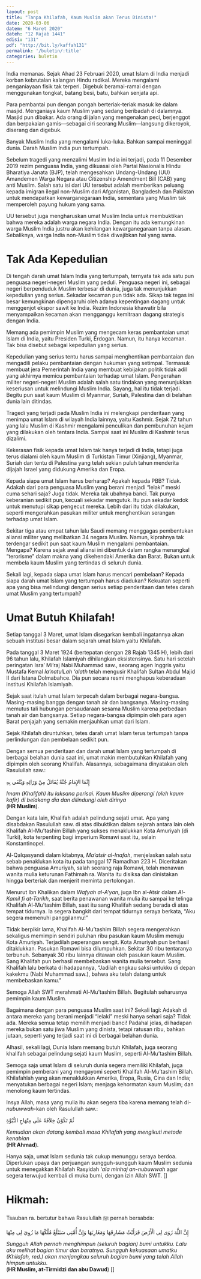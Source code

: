 ```yaml
---
layout: post
title: "Tanpa Khilafah, Kaum Muslim akan Terus Dinista!"
date: 2020-03-06
datem: "6 Maret 2020"
dateh: "12 Rajab 1441"
edisi: "131"
pdf: "http://bit.ly/kaffah131"
permalink: '/buletin/:title'
categories: buletin
---
```


India memanas. Sejak Ahad 23 Februari 2020, umat Islam di India menjadi korban kebrutalan kalangan Hindu radikal. Mereka mengalami penganiayaan fisik tak terperi. Digebuk beramai-ramai dengan menggunakan tongkat, batang besi, batu, bahkan senjata api.

Para pembantai pun dengan pongah berteriak-teriak masuk ke dalam masjid. Menganiaya kaum Muslim yang sedang beribadah di dalamnya. Masjid pun dibakar. Ada orang di jalan yang mengenakan peci, berjenggot dan berpakaian gamis—sebagai ciri seorang Muslim—langsung dikeroyok, diserang dan digebuk.

Banyak Muslim India yang mengalami luka-luka. Bahkan sampai meninggal dunia. Darah Muslim India pun tertumpah.

Sebelum tragedi yang menzalimi Muslim India ini terjadi, pada 11 Desember 2019 rezim penguasa India, yang dikuasai oleh Partai Nasionalis Hindu Bharatiya Janata (BJP), telah mengesahkan Undang-Undang (UU) Amandemen Warga Negara atau Citizenship Amendment Bill (CAB) yang anti Muslim. Salah satu isi dari UU tersebut adalah memberikan peluang kepada imigran ilegal non-Muslim dari Afganistan, Bangladesh dan Pakistan untuk mendapatkan kewarganegaraan India, sementara yang Muslim tak memperoleh payung hukum yang sama.

UU tersebut juga mengharuskan umat Muslim India untuk membuktikan bahwa mereka adalah warga negara India. Dengan itu ada kemungkinan warga Muslim India justru akan kehilangan kewarganegaraan tanpa alasan. Sebaliknya, warga India non-Muslim tidak diwajibkan hal yang sama.

# Tak Ada Kepedulian

Di tengah darah umat Islam India yang tertumpah, ternyata tak ada satu pun penguasa negeri-negeri Muslim yang peduli. Penguasa negeri ini, sebagai negeri berpenduduk Muslim terbesar di dunia, juga tak menunjukkan kepedulian yang serius. Sekadar kecaman pun tidak ada. Sikap tak tegas ini besar kemungkinan dipengaruhi oleh adanya kepentingan dagang untuk menggenjot ekspor sawit ke India. Rezim Indonesia khawatir bila menyampaikan kecaman akan mengganggu kemitraan dagang strategis dengan India.

Memang ada pemimpin Muslim yang mengecam keras pembantaian umat Islam di India, yaitu Presiden Turki, Erdogan. Namun, itu hanya kecaman. Tak bisa disebut sebagai kepedulian yang serius.

Kepedulian yang serius tentu harus sampai menghentikan pembantaian dan mengadili pelaku pembantaian dengan hukuman yang setimpal. Termasuk membuat jera Pemerintah India yang membuat kebijakan politik tidak adil yang akhirnya memicu pembantaian terhadap umat Islam. Pengerahan militer negeri-negeri Muslim adalah salah satu tindakan yang menunjukkan keseriusan untuk melindungi Muslim India. Sayang, hal itu tidak terjadi. Begitu pun saat kaum Muslim di Myanmar, Suriah, Palestina dan di belahan dunia lain ditindas.

Tragedi yang terjadi pada Muslim India ini melengkapi penderitaan yang menimpa umat Islam di wilayah India lainnya, yaitu Kashmir. Sejak 72 tahun yang lalu Muslim di Kashmir mengalami penculikan dan pembunuhan kejam yang dilakukan oleh tentara India. Sampai saat ini Muslim di Kashmir terus dizalimi.

Kekerasan fisik kepada umat Islam tak hanya terjadi di India, tetapi juga terus dialami oleh kaum Muslim di Turkistan Timur (Xinjiang), Myanmar, Suriah dan tentu di Palestina yang telah sekian puluh tahun menderita dijajah Israel yang didukung Amerika dan Eropa.

Kepada siapa umat Islam harus berharap? Apakah kepada PBB? Tidak. Adakah dari para penguasa Muslim yang berani menjadi “lelaki” meski cuma sehari saja? Juga tidak. Mereka tak ubahnya banci. Tak punya keberanian sedikit pun, kecuali sekadar mengutuk. Itu pun sekadar kedok untuk menutupi sikap pengecut mereka. Lebih dari itu tidak dilakukan, seperti mengerahkan pasukan militer untuk menghentikan serangan terhadap umat Islam.

Sekitar tiga atau empat tahun lalu Saudi memang menggagas pembentukan aliansi militer yang melibatkan 34 negara Muslim. Namun, kiprahnya tak terdengar sedikit pun saat kaum Muslim mengalami pembantaian. Mengapa? Karena sejak awal aliansi ini dibentuk dalam rangka menangkal “terorisme” dalam makna yang dikehendaki Amerika dan Barat. Bukan untuk membela kaum Muslim yang tertindas di seluruh dunia.

Sekali lagi, kepada siapa umat Islam harus mencari pembelaan? Kepada siapa darah umat Islam yang tertumpah harus diadukan? Kekuatan seperti apa yang bisa melindungi dengan serius setiap penderitaan dan tetes darah umat Muslim yang tertumpah?

# Umat Butuh Khilafah!

Setiap tanggal 3 Maret, umat Islam disegarkan kembali ingatannya akan sebuah institusi besar dalam sejarah umat Islam yaitu Khilafah.

Pada tanggal 3 Maret 1924 (bertepatan dengan 28 Rajab 1345 H), lebih dari 96 tahun lalu, Khilafah Islamiyah dihilangkan eksistensinya. Satu hari setelah peringatan Isra’ Mi’raj Nabi Muhammad saw., seorang agen Inggris yaitu Mustafa Kemal *la’natulLah ‘alath* telah mengusir Khalifah Sultan Abdul Majid II dari Istana Dolmabahce. Dia pun secara resmi menghapus keberadaan institusi Khilafah Islamiyah.

Sejak saat itulah umat Islam terpecah dalam berbagai negara-bangsa. Masing-masing bangga dengan tanah air dan bangsanya. Masing-masing memutus tali hubungan persaudaraan sesama Muslim karena perbedaan tanah air dan bangsanya. Setiap negara-bangsa dipimpin oleh para agen Barat penjajah yang semakin menjauhkan umat dari Islam.

Sejak Khilafah diruntuhkan, tetes darah umat Islam terus tertumpah tanpa perlindungan dan pembelaan sedikit pun.

Dengan semua penderitaan dan darah umat Islam yang tertumpah di berbagai belahan dunia saat ini, umat makin membutuhkan Khilafah yang dipimpin oleh seorang Khalifah. Alasannya, sebagaimana dinyatakan oleh Rasulullah saw.:

<p class="text-right-arabic">
إِنَّمَا الإِمَامُ جُنَّةٌ يُقَاتَلُ مِنْ وَرَائِهِ وَيُتَّقَى بِهِ
</p>

<p class="text-right-arti">
<i>Imam (Khalifah) itu laksana perisai. Kaum Muslim diperangi (oleh kaum kafir) di belakang dia dan dilindungi oleh dirinya</i><br>
(<b>HR Muslim</b>).
</p>

Dengan kata lain, Khalifah adalah pelindung sejati umat. Apa yang disabdakan Rasulullah saw. di atas dibuktikan dalam sejarah antara lain oleh Khalifah Al-Mu’tashim Billah yang sukses menaklukkan Kota Amuriyah (di Turki), kota terpenting bagi imperium Romawi saat itu, selain Konstantinopel.

Al-Qalqasyandi dalam kitabnya, *Ma’atsir al-Inafah*, menjelaskan salah satu sebab penaklukan kota itu pada tanggal 17 Ramadhan 223 H. Diceritakan bahwa penguasa Amuriyah, salah seorang raja Romawi, telah menawan wanita mulia keturunan Fathimah ra. Wanita itu disiksa dan dinistakan hingga berteriak dan menjerit meminta pertolongan.

Menurut Ibn Khalikan dalam *Wafyah al-A’yan*, juga Ibn al-Atsir dalam *Al-Kamil fi at-Tarikh*, saat berita penawanan wanita mulia itu sampai ke telinga Khalifah Al-Mu’tashim Billah, saat itu sang Khalifah sedang berada di atas tempat tidurnya. Ia segera bangkit dari tempat tidurnya seraya berkata, “Aku segera memenuhi panggilanmu!”

Tidak berpikir lama, Khalifah Al-Mu’tashim Billah segera mengerahkan sekaligus memimpin sendiri puluhan ribu pasukan kaum Muslim menuju Kota Amuriyah. Terjadilah peperangan sengit. Kota Amuriyah pun berhasil ditaklukkan. Pasukan Romawi bisa dilumpuhkan. Sekitar 30 ribu tentaranya terbunuh. Sebanyak 30 ribu lainnya ditawan oleh pasukan kaum Muslim. Sang Khalifah pun berhasil membebaskan wanita mulia tersebut. Sang Khalifah lalu berkata di hadapannya, “Jadilah engkau saksi untukku di depan kakekmu (Nabi Muhammad saw.), bahwa aku telah datang untuk membebaskan kamu.”

Semoga Allah SWT merahmati Al-Mu’tashim Billah. Begitulah seharusnya pemimpin kaum Muslim.

Bagaimana dengan para penguasa Muslim saat ini? Sekali lagi: Adakah di antara mereka yang berani menjadi “lelaki” meski hanya sehari saja? Tidak ada. Mereka semua tetap memilih menjadi banci! Padahal jelas, di hadapan mereka bukan satu jiwa Muslim yang dinista, tetapi ratusan ribu, bahkan jutaan, seperti yang terjadi saat ini di berbagai belahan dunia.

Alhasil, sekali lagi, Dunia Islam memang butuh Khilafah, juga seorang khalifah sebagai pelindung sejati kaum Muslim, seperti Al-Mu’tashim Billah.

Semoga saja umat Islam di seluruh dunia segera memiliki Khilafah, juga pemimpin pemberani yang mengayomi seperti Khalifah Al-Mu’tashim Billah. Khilafahlah yang akan menaklukkan Amerika, Eropa, Rusia, Cina dan India; menyatukan berbagai negeri Islam; menjaga kehormatan kaum Muslim; dan menolong kaum tertindas.

Insya Allah, masa yang mulia itu akan segera tiba karena memang telah di-*nubuwwah*-kan oleh Rasulullah saw.:

<p class="text-right-arabic">
ثُمّ تَكُوْنُ خِلاَفَةً عَلَى مِنْهَاجِ النُّبُوَّةِ
</p>

<p class="text-right-arti">
<i>Kemudian akan datang kembali masa Khilafah yang mengikuti metode kenabian</i><br>
(<b>HR Ahmad</b>).
</p>

Hanya saja, umat Islam sedunia tak cukup menunggu seraya berdoa. Diperlukan upaya dan perjuangan sungguh-sungguh kaum Muslim sedunia untuk menegakkan Khilafah Rasyidah ‘*ala minhaj an-nubuwwah* agar segera terwujud kembali di muka bumi, dengan izin Allah SWT. []

<!-- HIKMAH -->
<div class="card mt-5">
  <div class="card-header">
  <h1>Hikmah:</h1>
  </div>

  <div class="card-body">
  <p class="text-center">
  Tsauban ra. bertutur bahwa Rasulullah ﷺ pernah bersabda:
  </p>

  <p class="text-center-arabic">
  إِنَّ اللَّهَ زَوَى لِي الْأَرْضَ فَرَأَيْتُ مَشَارِقَهَا وَمَغَارِبَهَا وَإِنَّ أُمَّتِي سَيَبْلُغُ مُلْكُهَا مَا زُوِيَ لِي مِنْهَا
  </p>

  <p class="text-center">
  <i>Sungguh Allah pernah menghimpun (seluruh bagian) bumi untukku. Lalu aku melihat bagian timur dan baratnya. Sungguh kekuasaan umatku (Khilafah, red.) akan menjangkau seluruh bagian bumi yang telah Allah himpun untukku.</i><br>
  (<b>HR Muslim, at-Tirmidzi dan abu Dawud</b>) []
  </p>
  </div>
</div>
<!-- END HIKMAH -->
